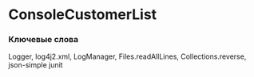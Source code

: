 # ConsoleCustomerList
### Ключевые слова
Logger, log4j2.xml, LogManager,
Files.readAllLines, Collections.reverse,
json-simple
junit